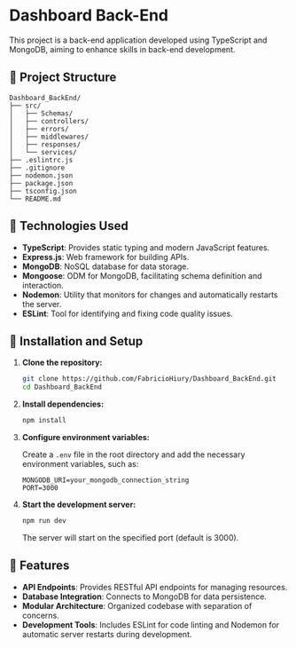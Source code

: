 # Dashboard Back-End

This project is a back-end application developed using TypeScript and MongoDB, aiming to enhance skills in back-end development.

## 📁 Project Structure

```
Dashboard_BackEnd/
├── src/
│   ├── Schemas/
│   ├── controllers/
│   ├── errors/
│   ├── middlewares/
│   ├── responses/
│   └── services/
├── .eslintrc.js
├── .gitignore
├── nodemon.json
├── package.json
├── tsconfig.json
└── README.md
```

## 🚀 Technologies Used

- **TypeScript**: Provides static typing and modern JavaScript features.
- **Express.js**: Web framework for building APIs.
- **MongoDB**: NoSQL database for data storage.
- **Mongoose**: ODM for MongoDB, facilitating schema definition and interaction.
- **Nodemon**: Utility that monitors for changes and automatically restarts the server.
- **ESLint**: Tool for identifying and fixing code quality issues.

## 🔧 Installation and Setup

1. **Clone the repository:**

   ```bash
   git clone https://github.com/FabricioHiury/Dashboard_BackEnd.git
   cd Dashboard_BackEnd
   ```

2. **Install dependencies:**

   ```bash
   npm install
   ```

3. **Configure environment variables:**

   Create a `.env` file in the root directory and add the necessary environment variables, such as:

   ```env
   MONGODB_URI=your_mongodb_connection_string
   PORT=3000
   ```

4. **Start the development server:**

   ```bash
   npm run dev
   ```

   The server will start on the specified port (default is 3000).

## 📌 Features

- **API Endpoints**: Provides RESTful API endpoints for managing resources.
- **Database Integration**: Connects to MongoDB for data persistence.
- **Modular Architecture**: Organized codebase with separation of concerns.
- **Development Tools**: Includes ESLint for code linting and Nodemon for automatic server restarts during development.
